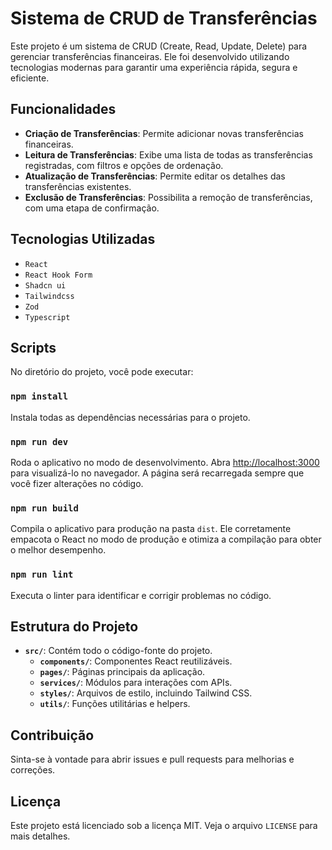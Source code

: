 # Sistema de CRUD de Transferências

Este projeto é um sistema de CRUD (Create, Read, Update, Delete) para gerenciar transferências financeiras. Ele foi desenvolvido utilizando tecnologias modernas para garantir uma experiência rápida, segura e eficiente.

## Funcionalidades

- **Criação de Transferências**: Permite adicionar novas transferências financeiras.
- **Leitura de Transferências**: Exibe uma lista de todas as transferências registradas, com filtros e opções de ordenação.
- **Atualização de Transferências**: Permite editar os detalhes das transferências existentes.
- **Exclusão de Transferências**: Possibilita a remoção de transferências, com uma etapa de confirmação.

## Tecnologias Utilizadas

- `React`
- `React Hook Form`
- `Shadcn ui`
- `Tailwindcss`
- `Zod`
- `Typescript`

## Scripts

No diretório do projeto, você pode executar:

### `npm install`
Instala todas as dependências necessárias para o projeto.

### `npm run dev`
Roda o aplicativo no modo de desenvolvimento. Abra [http://localhost:3000](http://localhost:3000) para visualizá-lo no navegador. A página será recarregada sempre que você fizer alterações no código.

### `npm run build`
Compila o aplicativo para produção na pasta `dist`. Ele corretamente empacota o React no modo de produção e otimiza a compilação para obter o melhor desempenho.

### `npm run lint`
Executa o linter para identificar e corrigir problemas no código.

## Estrutura do Projeto

- **`src/`**: Contém todo o código-fonte do projeto.
  - **`components/`**: Componentes React reutilizáveis.
  - **`pages/`**: Páginas principais da aplicação.
  - **`services/`**: Módulos para interações com APIs.
  - **`styles/`**: Arquivos de estilo, incluindo Tailwind CSS.
  - **`utils/`**: Funções utilitárias e helpers.
  
## Contribuição

Sinta-se à vontade para abrir issues e pull requests para melhorias e correções.

## Licença

Este projeto está licenciado sob a licença MIT. Veja o arquivo `LICENSE` para mais detalhes.
